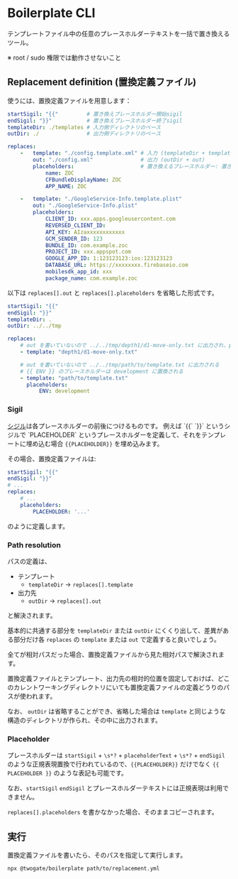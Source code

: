 # Boilerplate CLI

テンプレートファイル中の任意のプレースホルダーテキストを一括で置き換えるツール。

※ root / sudo 権限では動作させないこと

## Replacement definition (置換定義ファイル)
使うには、置換定義ファイルを用意します：

```yaml
startSigil: "{{"         # 置き換えプレースホルダー開始sigil
endSigil: "}}"           # 置き換えプレースホルダー終了sigil
templateDir: ./templates # 入力側ディレクトリのベース
outDir: ./               # 出力側ディレクトリのベース

replaces:
    -   template: "./config.template.xml" # 入力 (templateDir + template)
        out: "./config.xml"               # 出力 (outDir + out)
        placeholders:                     # 置き換えるプレースホルダー: 置き換え先の値
            name: ZOC
            CFBundleDisplayName: ZOC
            APP_NAME: ZOC

    -   template: "./GoogleService-Info.template.plist"
        out: "./GoogleService-Info.plist"
        placeholders:    
            CLIENT_ID: xxx.apps.googleusercontent.com
            REVERSED_CLIENT_ID: 
            API_KEY: AIzaxxxxxxxxxxxx
            GCM_SENDER_ID: 123
            BUNDLE_ID: com.example.zoc
            PROJECT_ID: xxx.appspot.com
            GOOGLE_APP_ID: 1:123123123:ios:123123123
            DATABASE_URL: https://xxxxxxxx.firebaseio.com
            mobilesdk_app_id: xxx
            package_name: com.example.zoc
```

以下は `replaces[].out` と `replaces[].placeholders` を省略した形式です。

```yaml
startSigil: "{{"
endSigil: "}}"
templateDir: .
outDir: ../../tmp

replaces:
    # out を書いていないので ../../tmp/depth1/d1-move-only.txt に出力され、placeholders がないため単純にコピーだけされる
    - template: "depth1/d1-move-only.txt"

    # out を書いていないので ../../tmp/path/to/template.txt に出力される
    # {{ ENV }} のプレースホルダーは development に置換される
    - template: "path/to/template.txt"
      placeholders:
          ENV: development
```

### Sigil
[シジル](https://en.wikipedia.org/wiki/Sigil_(computer_programming))は各プレースホルダーの前後につけるものです。
例えば `{{` `}}` というシジルで `PLACEHOLDER` というプレースホルダーを定義して、それをテンプレートに埋め込む場合 `{{PLACEHOLDER}}` を埋め込みます。

その場合、置換定義ファイルは:

```yaml
startSigil: "{{"
endSigil: "}}"
# ...
replaces: 
    # ...
    placeholders:
        PLACEHOLDER: '...'
```

のように定義します。

### Path resolution
パスの定義は、 
- テンプレート
   - `templateDir` → `replaces[].template`
- 出力先
   - `outDir` → `replaces[].out`

と解決されます。

基本的に共通する部分を `templateDir` または `outDir` にくくり出して、差異がある部分だけ各 `replaces` の `template` または `out` で定義すると良いでしょう。

全てが相対パスだった場合、置換定義ファイルから見た相対パスで解決されます。

置換定義ファイルとテンプレート、出力先の相対的位置を固定しておけば、どこのカレントワーキングディレクトリにいても置換定義ファイルの定義どうりのパスが使われます。

なお、 `outDir` は省略することができ、省略した場合は `template` と同じような構造のディレクトリが作られ、その中に出力されます。

### Placeholder
プレースホルダーは `startSigil` + `\s*?` + `placeholderText` + `\s*?` + `endSigil` のような正規表現置換で行われているので、`{{PLACEHOLDER}}` だけでなく `{{ PLACEHOLDER }}` のような表記も可能です。

なお、`startSigil` `endSigil` とプレースホルダーテキストには正規表現は利用できません。

`replaces[].placeholders` を書かなかった場合、そのままコピーされます。

## 実行
置換定義ファイルを書いたら、そのパスを指定して実行します。

```bash
npx @twogate/boilerplate path/to/replacement.yml
```